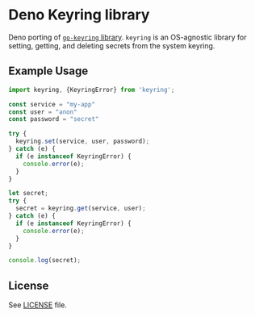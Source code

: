 # Deno Keyring library
Deno porting of [`go-keyring` library](https://github.com/zalando/go-keyring). `keyring` is an OS-agnostic library for setting, getting, and deleting secrets from the system keyring.

## Example Usage
```typescript
import keyring, {KeyringError} from 'keyring';

const service = "my-app"
const user = "anon"
const password = "secret"

try {
  keyring.set(service, user, password);
} catch (e) {
  if (e instanceof KeyringError) {
    console.error(e);
  }
}

let secret;
try {
  secret = keyring.get(service, user);
} catch (e) {
  if (e instanceof KeyringError) {
    console.error(e);
  }
}

console.log(secret);
```

## License
See [LICENSE](./LICENSE) file.
